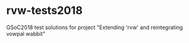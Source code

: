 # rvw-tests2018
GSoC2018 test solutions for project "Extending 'rvw' and reintegrating vowpal wabbit"
